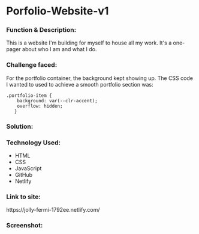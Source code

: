 # Porfolio-Website-v1

<h3>Function & Description:</h3>
This is a website I'm building for myself to house all my work. It's a one-pager about who I am and what I do.

<h3>Challenge faced:</h3>
For the portfolio container, the background kept showing up. The CSS code I wanted to used to achieve a smooth portfolio section was:

```
.portfolio-item {
    background: var(--clr-accent);
    overflow: hidden;
   }
```

<h3>Solution:</h3>

<h3>Technology Used:</h3>

- HTML
- CSS
- JavaScript
- GitHub 
- Netlify

<h3>Link to site:</h3>
https://jolly-fermi-1792ee.netlify.com/


<h3>Screenshot:</h3>
